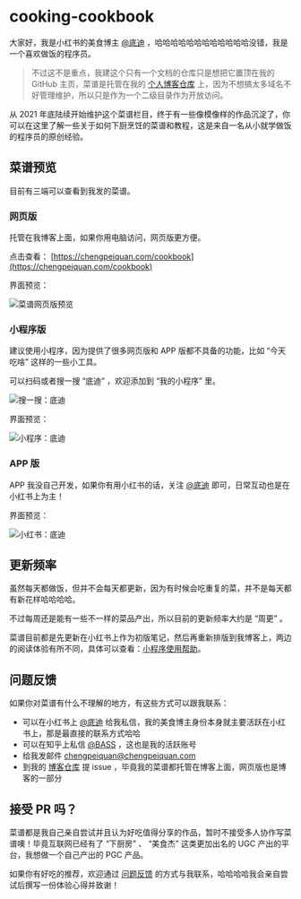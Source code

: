 # cooking-cookbook

大家好，我是小红书的美食博主 [@底迪](https://www.xiaohongshu.com/user/profile/5c6cf700000000001003f7f6) ，哈哈哈哈哈哈哈哈哈哈哈哈没错，我是一个喜欢做饭的程序员。

>不过这不是重点，我建这个只有一个文档的仓库只是想把它置顶在我的 GitHub 主页，菜谱是托管在我的 [个人博客仓库](https://github.com/chengpeiquan/chengpeiquan.com) 上，因为不想搞太多域名不好管理维护，所以只是作为一个二级目录作为开放访问。

从 2021 年底陆续开始维护这个菜谱栏目，终于有一些像模像样的作品沉淀了，你可以在这里了解一些关于如何下厨烹饪的菜谱和教程，这是来自一名从小就学做饭的程序员的原创经验。

## 菜谱预览

目前有三端可以查看到我发的菜谱。

### 网页版

托管在我博客上面，如果你用电脑访问，网页版更方便。

点击查看： [https://chengpeiquan.com/cookbook](https://chengpeiquan.com/cookbook)

界面预览：

![菜谱网页版预览](https://cdn.chengpeiquan.com/img/2022/02/20220221112510.jpg?x-oss-process=image/interlace,1)

### 小程序版

建议使用小程序，因为提供了很多网页版和 APP 版都不具备的功能，比如 “今天吃啥” 这样的一些小工具。

可以扫码或者搜一搜 “底迪” ，欢迎添加到 “我的小程序” 里。

![搜一搜：底迪](https://cdn.chengpeiquan.com/img/2022/02/20220221111852.jpg?x-oss-process=image/interlace,1)

界面预览：

![小程序：底迪](https://cdn.chengpeiquan.com/img/2022/02/20220221113828.jpg?x-oss-process=image/interlace,1)

### APP 版

APP 我没自己开发，如果你有用小红书的话，关注 [@底迪](https://www.xiaohongshu.com/user/profile/5c6cf700000000001003f7f6) 即可，日常互动也是在小红书上为主！

界面预览：

![小红书：底迪](https://cdn.chengpeiquan.com/img/2022/02/20220221113517.jpg?x-oss-process=image/interlace,1)

## 更新频率

虽然每天都做饭，但并不会每天都更新，因为有时候会吃重复的菜，并不是每天都有新花样哈哈哈哈。

不过每周还是能有一些不一样的菜品产出，所以目前的更新频率大约是 “周更” 。

菜谱目前都是先更新在小红书上作为初版笔记，然后再重新排版到我博客上，两边的阅读体验有所不同，具体可以查看：[小程序使用帮助](https://chengpeiquan.com/article/cookbook-faq.html)。

## 问题反馈

如果你对菜谱有什么不理解的地方，有这些方式可以跟我联系：

- 可以在小红书上 [@底迪](https://www.xiaohongshu.com/user/profile/5c6cf700000000001003f7f6) 给我私信，我的美食博主身份本身就主要活跃在小红书上，那是最直接的联系方式哈哈
- 可以在知乎上私信 [@BASS](https://www.zhihu.com/people/basss) ，这也是我的活跃账号
- 给我发邮件 [chengpeiquan@chengpeiquan.com](chengpeiquan@chengpeiquan.com)
- 到我的 [博客仓库](https://github.com/chengpeiquan/chengpeiquan.com/issues) 提 issue ，毕竟我的菜谱都托管在博客上面，网页版也是博客的一部分

## 接受 PR 吗？

菜谱都是我自己亲自尝试并且认为好吃值得分享的作品，暂时不接受多人协作写菜谱噢！毕竟互联网已经有了 “下厨房” 、 “美食杰” 这类更加出名的 UGC 产出的平台，我想做一个自己产出的 PGC 产品。

如果你有好吃的推荐，欢迎通过 [问题反馈](#问题反馈) 的方式与我联系，哈哈哈哈我会亲自尝试后撰写一份体验心得并致谢！